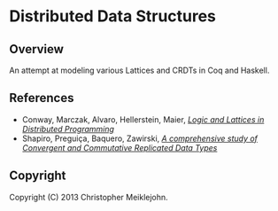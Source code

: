 # Distributed Data Structures

## Overview

An attempt at modeling various Lattices and CRDTs in Coq and Haskell.

## References

* Conway, Marczak, Alvaro, Hellerstein, Maier, [_Logic and Lattices in Distributed Programming_](http://db.cs.berkeley.edu/papers/UCB-lattice-tr.pdf)
* Shapiro, Preguiça, Baquero, Zawirski, [_A comprehensive study of Convergent and Commutative Replicated Data Types_](http://hal.upmc.fr/docs/00/55/55/88/PDF/techreport.pdf)

## Copyright

Copyright (C) 2013 Christopher Meiklejohn.



